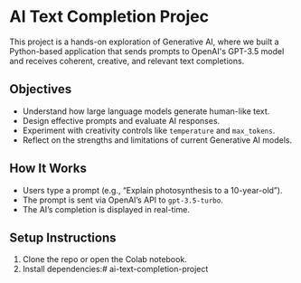 # AI Text Completion Projec

This project is a hands-on exploration of Generative AI, where we built a Python-based application that sends prompts to OpenAI's GPT-3.5 model and receives coherent, creative, and relevant text completions.

## Objectives
- Understand how large language models generate human-like text.
- Design effective prompts and evaluate AI responses.
- Experiment with creativity controls like `temperature` and `max_tokens`.
- Reflect on the strengths and limitations of current Generative AI models.

## How It Works
- Users type a prompt (e.g., “Explain photosynthesis to a 10-year-old”).
- The prompt is sent via OpenAI’s API to `gpt-3.5-turbo`.
- The AI’s completion is displayed in real-time.

## Setup Instructions
1. Clone the repo or open the Colab notebook.
2. Install dependencies:# ai-text-completion-project
